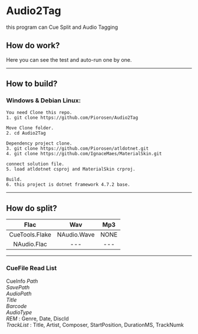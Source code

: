 # Audio2Tag
this program can Cue Split and Audio Tagging

## How do work?

Here you can see the test and auto-run one by one.
<hr/>

## How to build?


### Windows & Debian Linux:
```
You need Clone this repo.
1. git clone https://github.com/Piorosen/Audio2Tag

Move Clone folder.
2. cd Audio2Tag

Dependency project clone.
3. git clone https://github.com/Piorosen/atldotnet.git
4. git clone https://github.com/IgnaceMaes/MaterialSkin.git

connect solution file.
5. load atldotnet csproj and MaterialSkin crproj.

Build.
6. this project is dotnet framework 4.7.2 base.
```

<hr />

## How do split?

   Flac |   Wav  |   Mp3
:------:|:------:|:-----:
CueTools.Flake | NAudio.Wave | NONE
NAudio.Flac    |  --- | ---

<hr />

### CueFile Read List

CueInfo
 *Path*  
 *SavePath*  
 *AudioPath*  
 *Title*  
 *Barcode*  
 *AudioType*  
 *REM* : Genre, Date, DiscId  
 *TrackList* : Title, Artist, Composer, StartPosition, DurationMS, TrackNumk  
